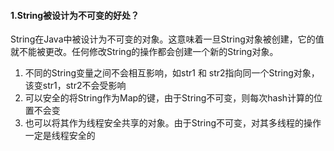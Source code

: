 #### 1.String被设计为不可变的好处？

String在Java中被设计为不可变的对象。这意味着一旦String对象被创建，它的值就不能被更改。任何修改String的操作都会创建一个新的String对象。

1. 不同的String变量之间不会相互影响，如str1 和 str2指向同一个String对象，该变str1，str2不会受影响
1. 可以安全的将String作为Map的键，由于String不可变，则每次hash计算的位置不会变
1. 也可以将其作为线程安全共享的对象。由于String不可变，对其多线程的操作一定是线程安全的

